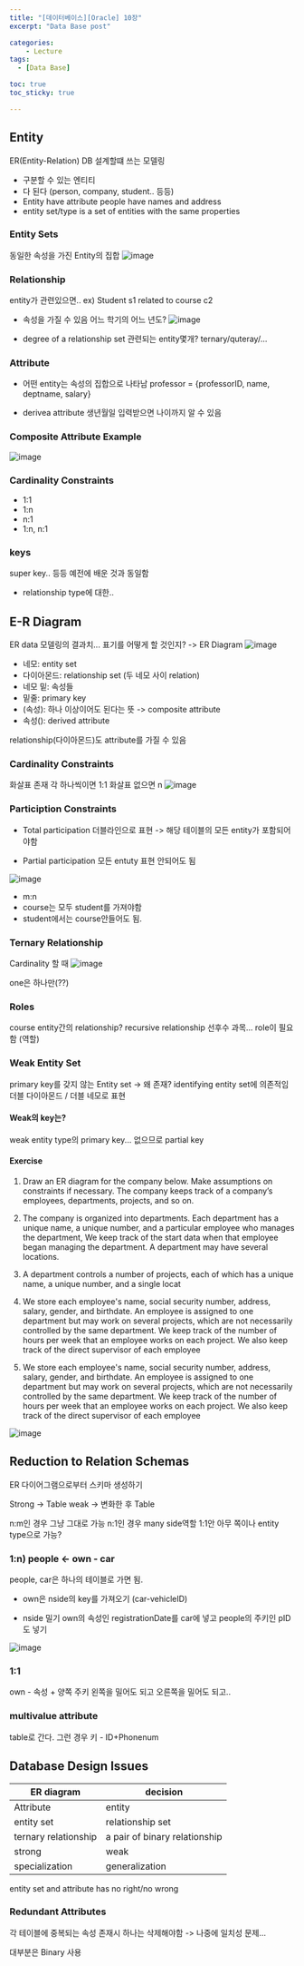 ```yaml
---
title: "[데이터베이스][Oracle] 10장"
excerpt: "Data Base post"

categories:
    - Lecture
tags:
  - [Data Base]

toc: true
toc_sticky: true

---
```


## Entity
ER(Entity-Relation)
DB 설계할떄 쓰는 모델링

- 구분할 수 있는 엔티티
- 다 된다 (person, company, student.. 등등)
- Entity have attribute
    people have names and address
- entity set/type is a set of entities with the same properties

### Entity Sets
동일한 속성을 가진 Entity의 집합
![image](https://github.com/ssoxong/ssoxong.github.io/assets/112956015/33037e0e-2304-49bf-b93e-d5c033121ce3)

### Relationship
entity가 관련있으면..
ex) Student s1 related to course c2

- 속성을 가질 수 있음
    어느 학기의 어느 년도?
    ![image](https://github.com/ssoxong/ssoxong.github.io/assets/112956015/a716876f-5aa6-431d-869e-08469c74663f)

- degree of a relationship set
    관련되는 entity몇개?
    ternary/quteray/...


### Attribute
- 어떤 entity는 속성의 집합으로 나타남
    professor = {professorID, name, deptname, salary}

- derivea attribute
    생년월일 입력받으면 나이까지 알 수 있음

### Composite Attribute Example
![image](https://github.com/ssoxong/ssoxong.github.io/assets/112956015/5539b417-6a58-4bc2-bca5-8bab4c5ae4ed)

### Cardinality Constraints
- 1:1
- 1:n
- n:1
- 1:n, n:1

### keys
super key.. 등등 예전에 배운 것과 동일함

- relationship type에 대한..


## E-R Diagram
ER data 모델링의 결과치...
표기를 어떻게 할 것인지?
-> ER Diagram
![image](https://github.com/ssoxong/ssoxong.github.io/assets/112956015/67cb82bc-5a5e-41d7-a245-031c9a6288b6)

- 네모: entity set
- 다이아몬드: relationship set (두 네모 사이 relation)
- 네모 밑: 속성들
- 밑줄: primary key
- (속성): 하나 이상이어도 된다는 뜻 -> composite attribute
- 속성(): derived attribute

relationship(다이아몬드)도 attribute를 가질 수 있음

### Cardinality Constraints
화살표 존재 각 하나씩이면 1:1
화살표 없으면 n
![image](https://github.com/ssoxong/ssoxong.github.io/assets/112956015/127418b7-9862-4920-a4e2-d24e77dbc484)

### Particiption Constraints
- Total participation
더블라인으로 표현 
-> 해당 테이블의 모든 entity가 포함되어야함

- Partial participation
모든 entuty 표현 안되어도 됨

![image](https://github.com/ssoxong/ssoxong.github.io/assets/112956015/1721b485-864c-4615-8ebd-cca933379fd7)

- m:n
- course는 모두 student를 가져야함
- student에서는 course안들어도 됨.

### Ternary Relationship
Cardinality 할 때 
![image](https://github.com/ssoxong/ssoxong.github.io/assets/112956015/e8e8f705-7fe5-449c-9c7b-813e7041b9e0)

one은 하나만(??)

### Roles
course entity간의 relationship?
recursive relationship
선후수 과목...
role이 필요함 (역할)

### Weak Entity Set
primary key를 갖지 않는 Entity set
-> 왜 존재? identifying entity set에 의존적임
더블 다이아몬드 / 더블 네모로 표현

#### Weak의 key는?
weak entity type의 primary key...  없으므로 partial key

#### Exercise
1. Draw an ER diagram for the company below. Make assumptions on constraints if necessary. The company keeps track of a company’s employees, departments, projects, and so on. 

2. The company is organized into departments. Each department has a unique name, a unique number, and a particular employee who manages the department, We keep track of the start data when that employee began managing the department. A department may have several locations. 

3. A department controls a number of projects, each of which has a unique name, a unique number, and a single locat

4. We store each employee's name, social security number, address, salary, gender, and birthdate. An employee is assigned to one department but may work on several projects, which are not necessarily controlled by the same department. We keep track of the number of hours per week that an employee works on each project. We also keep track of the direct supervisor of each employee

5. We store each employee's name, social security number, address, salary, gender, and birthdate. An employee is assigned to one department but may work on several projects, which are not necessarily controlled by the same department. We keep track of the number of hours per week that an employee works on each project. We also keep track of the direct supervisor of each employee

![image](https://github.com/ssoxong/ssoxong.github.io/assets/112956015/e1922fad-1b53-4836-b880-026192b741a1)

## Reduction to Relation Schemas
ER 다이어그램으로부터 스키마 생성하기

Strong -> Table
weak -> 변화한 후 Table

n:m인 경우 그냥 그대로 가능
n:1인 경우 many side역할
1:1안 아무 쪽이나 entity type으로 가능?

### 1:n) people <- own - car
people, car은 하나의 테이블로 가면 됨.
- own은 nside의 key를 가져오기 (car-vehicleID)

- nside 밀기
    own의 속성인 registrationDate를 car에 넣고 people의 주키인 pID도 넣기

![image](https://github.com/ssoxong/ssoxong.github.io/assets/112956015/ed59f3f0-ca69-4b93-8d23-db65a479a2ea)

### 1:1
own - 속성 + 양쪽 주키
왼쪽을 밀어도 되고 오른쪽을 밀어도 되고..

### multivalue attribute
table로 간다.
그런 경우 키 - ID+Phonenum


## Database Design Issues
|ER diagram | decision|
|---|---|
|Attribute|entity|
|entity set|relationship set|
|ternary relationship|a pair of binary relationship|
|strong|weak|
|specialization|generalization|


entity set and attribute
has no right/no wrong

### Redundant Attributes
각 테이블에 중복되는 속성 존재시 하나는 삭제해야함
-> 나중에 일치성 문제...

대부분은 Binary 사용
